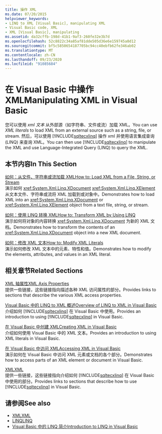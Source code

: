 ```yaml
---
title: 操作 XML
ms.date: 07/20/2015
helpviewer_keywords:
- LINQ to XML [Visual Basic], manipulating XML
- Visual Basic code, XML
- XML [Visual Basic], manipulating
ms.assetid: da32cffb-198d-41b1-9af3-260fe32e3b7d
ms.openlocfilehash: 52c8822c34a85af81dde505d36e6e159745a0d12
ms.sourcegitcommit: bf5c5850654187705bc94cc40ebfb62fe346ab02
ms.translationtype: MT
ms.contentlocale: zh-CN
ms.lasthandoff: 09/23/2020
ms.locfileid: "91085684"
---
```

# <a name="manipulating-xml-in-visual-basic"></a><span data-ttu-id="f16de-102">在 Visual Basic 中操作 XML</span><span class="sxs-lookup"><span data-stu-id="f16de-102">Manipulating XML in Visual Basic</span></span>

<span data-ttu-id="f16de-103">您可以使用 *xml 文本* 从外部源（如字符串、文件或流）加载 XML。</span><span class="sxs-lookup"><span data-stu-id="f16de-103">You can use *XML literals* to load XML from an external source such as a string, file, or stream.</span></span> <span data-ttu-id="f16de-104">然后，可以使用 [!INCLUDE[sqltecxlinq](~/includes/sqltecxlinq-md.md)] 操作 xml 并使用语言集成查询 (LINQ) 来查询 XML。</span><span class="sxs-lookup"><span data-stu-id="f16de-104">You can then use [!INCLUDE[sqltecxlinq](~/includes/sqltecxlinq-md.md)] to manipulate the XML and use Language-Integrated Query (LINQ) to query the XML.</span></span>  
  
## <a name="in-this-section"></a><span data-ttu-id="f16de-105">本节内容</span><span class="sxs-lookup"><span data-stu-id="f16de-105">In This Section</span></span>  

 [<span data-ttu-id="f16de-106">如何：从文件、字符串或流加载 XML</span><span class="sxs-lookup"><span data-stu-id="f16de-106">How to: Load XML from a File, String, or Stream</span></span>](how-to-load-xml-from-a-file-string-or-stream.md)  
 <span data-ttu-id="f16de-107">演示如何 <xref:System.Xml.Linq.XDocument> <xref:System.Xml.Linq.XElement> 从文本文件、字符串或流将 XML 加载到或对象中。</span><span class="sxs-lookup"><span data-stu-id="f16de-107">Demonstrates how to load XML into an <xref:System.Xml.Linq.XDocument> or <xref:System.Xml.Linq.XElement> object from a text file, string, or stream.</span></span>  
  
 [<span data-ttu-id="f16de-108">如何：使用 LINQ 转换 XML</span><span class="sxs-lookup"><span data-stu-id="f16de-108">How to: Transform XML by Using LINQ</span></span>](how-to-transform-xml-by-using-linq.md)  
 <span data-ttu-id="f16de-109">演示如何将对象的内容转换 <xref:System.Xml.Linq.XDocument> 为新的 XML 文档。</span><span class="sxs-lookup"><span data-stu-id="f16de-109">Demonstrates how to transform the contents of an <xref:System.Xml.Linq.XDocument> object into a new XML document.</span></span>  
  
 [<span data-ttu-id="f16de-110">如何：修改 XML 文本</span><span class="sxs-lookup"><span data-stu-id="f16de-110">How to: Modify XML Literals</span></span>](how-to-modify-xml-literals.md)  
 <span data-ttu-id="f16de-111">演示如何修改 XML 文本中的元素、特性和值。</span><span class="sxs-lookup"><span data-stu-id="f16de-111">Demonstrates how to modify the elements, attributes, and values in an XML literal.</span></span>  
  
## <a name="related-sections"></a><span data-ttu-id="f16de-112">相关章节</span><span class="sxs-lookup"><span data-stu-id="f16de-112">Related Sections</span></span>  

 [<span data-ttu-id="f16de-113">XML 轴属性</span><span class="sxs-lookup"><span data-stu-id="f16de-113">XML Axis Properties</span></span>](../../../language-reference/xml-axis/index.md)  
 <span data-ttu-id="f16de-114">提供一些链接，这些链接指向描述各种 XML 访问属性的部分。</span><span class="sxs-lookup"><span data-stu-id="f16de-114">Provides links to sections that describe the various XML access properties.</span></span>  
  
 [<span data-ttu-id="f16de-115">Visual Basic 中的 LINQ to XML 概述</span><span class="sxs-lookup"><span data-stu-id="f16de-115">Overview of LINQ to XML in Visual Basic</span></span>](overview-of-linq-to-xml.md)  
 <span data-ttu-id="f16de-116">介绍如何 [!INCLUDE[sqltecxlinq](~/includes/sqltecxlinq-md.md)] 在 Visual Basic 中使用。</span><span class="sxs-lookup"><span data-stu-id="f16de-116">Provides an introduction to using [!INCLUDE[sqltecxlinq](~/includes/sqltecxlinq-md.md)] in Visual Basic.</span></span>  
  
 [<span data-ttu-id="f16de-117">在 Visual Basic 中创建 XML</span><span class="sxs-lookup"><span data-stu-id="f16de-117">Creating XML in Visual Basic</span></span>](creating-xml.md)  
 <span data-ttu-id="f16de-118">介绍如何使用 Visual Basic 中的 XML 文本。</span><span class="sxs-lookup"><span data-stu-id="f16de-118">Provides an introduction to using XML literals in Visual Basic.</span></span>  
  
 [<span data-ttu-id="f16de-119">在 Visual Basic 中访问 XML</span><span class="sxs-lookup"><span data-stu-id="f16de-119">Accessing XML in Visual Basic</span></span>](accessing-xml.md)  
 <span data-ttu-id="f16de-120">演示如何在 Visual Basic 中访问 XML 元素或文档的各个部分。</span><span class="sxs-lookup"><span data-stu-id="f16de-120">Demonstrates how to access parts of an XML element or document in Visual Basic.</span></span>  
  
 [<span data-ttu-id="f16de-121">XML</span><span class="sxs-lookup"><span data-stu-id="f16de-121">XML</span></span>](index.md)  
 <span data-ttu-id="f16de-122">提供一些链接，这些链接指向介绍如何 [!INCLUDE[sqltecxlinq](~/includes/sqltecxlinq-md.md)] 在 Visual Basic 中使用的部分。</span><span class="sxs-lookup"><span data-stu-id="f16de-122">Provides links to sections that describe how to use [!INCLUDE[sqltecxlinq](~/includes/sqltecxlinq-md.md)] in Visual Basic.</span></span>  
  
## <a name="see-also"></a><span data-ttu-id="f16de-123">请参阅</span><span class="sxs-lookup"><span data-stu-id="f16de-123">See also</span></span>

- [<span data-ttu-id="f16de-124">XML</span><span class="sxs-lookup"><span data-stu-id="f16de-124">XML</span></span>](index.md)
- [<span data-ttu-id="f16de-125">LINQ</span><span class="sxs-lookup"><span data-stu-id="f16de-125">LINQ</span></span>](../linq/index.md)
- [<span data-ttu-id="f16de-126">Visual Basic 中的 LINQ 简介</span><span class="sxs-lookup"><span data-stu-id="f16de-126">Introduction to LINQ in Visual Basic</span></span>](../linq/introduction-to-linq.md)
